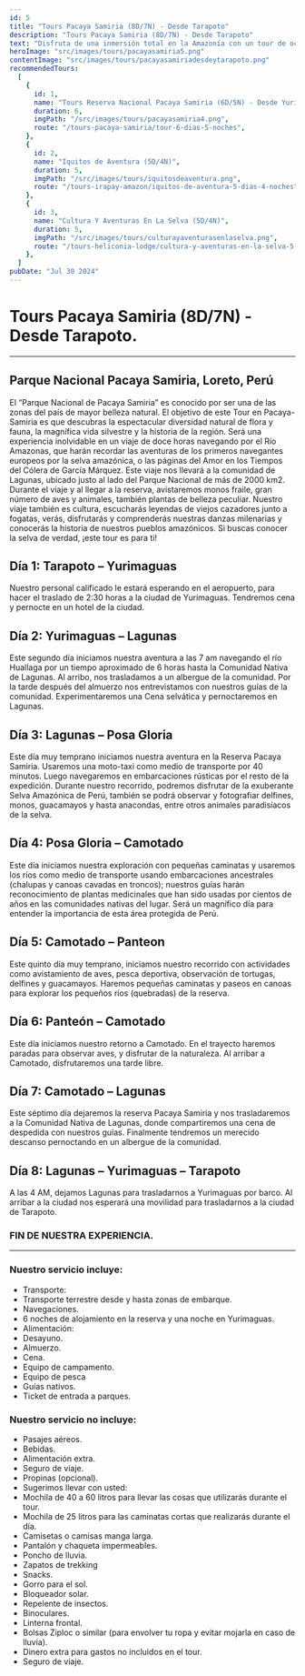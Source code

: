 ```yaml
---
id: 5
title: "Tours Pacaya Samiria (8D/7N) - Desde Tarapoto"
description: "Tours Pacaya Samiria (8D/7N) - Desde Tarapoto"
text: "Disfruta de una inmersión total en la Amazonía con un tour de ocho días por la Reserva Nacional Pacaya Samiria, donde la aventura y la naturaleza te esperan desde Tarapoto."
heroImage: "src/images/tours/pacayasamiria5.png"
contentImage: "src/images/tours/pacayasamiriadesdeytarapoto.png"
recommendedTours:
  [
    {
      id: 1,
      name: "Tours Reserva Nacional Pacaya Samiria (6D/5N) - Desde Yurimaguas",
      duration: 6,
      imgPath: "/src/images/tours/pacayasamiria4.png",
      route: "/tours-pacaya-samiria/tour-6-dias-5-noches",
    },
    {
      id: 2,
      name: "Iquitos de Aventura (5D/4N)",
      duration: 5,
      imgPath: "/src/images/tours/iquitosdeaventura.png",
      route: "/tours-irapay-amazon/iquitos-de-aventura-5-dias-4-noches",
    },
    {
      id: 3,
      name: "Cultura Y Aventuras En La Selva (5D/4N)",
      duration: 5,
      imgPath: "/src/images/tours/culturayaventurasenlaselva.png",
      route: "/tours-heliconia-lodge/cultura-y-aventuras-en-la-selva-5-dias-4-noches",
    },
  ]
pubDate: "Jul 30 2024"
---
```


# Tours Pacaya Samiria (8D/7N) - Desde Tarapoto.

---

## Parque Nacional Pacaya Samiria, Loreto, Perú

El “Parque Nacional de Pacaya Samiria” es conocido por ser una de las zonas del país de mayor belleza natural. El objetivo de este Tour en Pacaya-Samiria es que descubras la espectacular diversidad natural de flora y fauna, la magnífica vida silvestre y la historia de la región. Será una experiencia inolvidable en un viaje de doce horas navegando por el Río Amazonas, que harán recordar las aventuras de los primeros navegantes europeos por la selva amazónica, o las páginas del Amor en los Tiempos del Cólera de García Márquez. Este viaje nos llevará a la comunidad de Lagunas, ubicado justo al lado del Parque Nacional de más de 2000 km2. Durante el viaje y al llegar a la reserva, avistaremos monos fraile, gran número de aves y animales, también plantas de belleza peculiar. Nuestro viaje también es cultura, escucharás leyendas de viejos cazadores junto a fogatas, verás, disfrutarás y comprenderás nuestras danzas milenarias y conocerás la historia de nuestros pueblos amazónicos. Si buscas conocer la selva de verdad, ¡este tour es para ti!

## Día 1: Tarapoto – Yurimaguas

Nuestro personal calificado le estará esperando en el aeropuerto, para hacer el traslado de 2:30 horas a la ciudad de Yurimaguas. Tendremos cena y pernocte en un hotel de la ciudad.

## Día 2: Yurimaguas – Lagunas

Este segundo día iniciamos nuestra aventura a las 7 am navegando el río Huallaga por un tiempo aproximado de 6 horas hasta la Comunidad Nativa de Lagunas. Al arribo, nos trasladamos a un albergue de la comunidad. Por la tarde después del almuerzo nos entrevistamos con nuestros guías de la comunidad. Experimentaremos una Cena selvática y pernoctaremos en Lagunas.

## Día 3: Lagunas – Posa Gloria

Este día muy temprano iniciamos nuestra aventura en la Reserva Pacaya Samiria. Usaremos una moto-taxi como medio de transporte por 40 minutos. Luego navegaremos en embarcaciones rústicas por el resto de la expedición. Durante nuestro recorrido, podremos disfrutar de la exuberante Selva Amazónica de Perú, también se podrá observar y fotografiar delfines, monos, guacamayos y hasta anacondas, entre otros animales paradisíacos de la selva.

## Día 4: Posa Gloria – Camotado

Este día iniciamos nuestra exploración con pequeñas caminatas y usaremos los ríos como medio de transporte usando embarcaciones ancestrales (chalupas y canoas cavadas en troncos); nuestros guías harán reconocimiento de plantas medicinales que han sido usadas por cientos de años en las comunidades nativas del lugar. Será un magnífico día para entender la importancia de esta área protegida de Perú.

## Día 5: Camotado – Panteon

Este quinto día muy temprano, iniciamos nuestro recorrido con actividades como avistamiento de aves, pesca deportiva, observación de tortugas, delfines y guacamayos. Haremos pequeñas caminatas y paseos en canoas para explorar los pequeños ríos (quebradas) de la reserva.

## Día 6: Panteón – Camotado

Este día iniciamos nuestro retorno a Camotado. En el trayecto haremos paradas para observar aves, y disfrutar de la naturaleza. Al arribar a Camotado, disfrutaremos una tarde libre.

## Día 7: Camotado – Lagunas

Este séptimo día dejaremos la reserva Pacaya Samiria y nos trasladaremos a la Comunidad Nativa de Lagunas, donde compartiremos una cena de despedida con nuestros guías. Finalmente tendremos un merecido descanso pernoctando en un albergue de la comunidad.

## Día 8: Lagunas – Yurimaguas – Tarapoto

A las 4 AM, dejamos Lagunas para trasladarnos a Yurimaguas por barco. Al arribar a la ciudad nos esperará una movilidad para trasladarnos a la ciudad de Tarapoto.

### FIN DE NUESTRA EXPERIENCIA.

---

### Nuestro servicio incluye:

- Transporte:
- Transporte terrestre desde y hasta zonas de embarque.
- Navegaciones.
- 6 noches de alojamiento en la reserva y una noche en Yurimaguas.
- Alimentación:
- Desayuno.
- Almuerzo.
- Cena.
- Equipo de campamento.
- Equipo de pesca
- Guías nativos.
- Ticket de entrada a parques.

### Nuestro servicio no incluye:

- Pasajes aéreos.
- Bebidas.
- Alimentación extra.
- Seguro de viaje.
- Propinas (opcional).
- Sugerimos llevar con usted:
- Mochila de 40 a 60 litros para llevar las cosas que utilizarás durante el tour.
- Mochila de 25 litros para las caminatas cortas que realizarás durante el día.
- Camisetas o camisas manga larga.
- Pantalón y chaqueta impermeables.
- Poncho de lluvia.
- Zapatos de trekking
- Snacks.
- Gorro para el sol.
- Bloqueador solar.
- Repelente de insectos.
- Binoculares.
- Linterna frontal.
- Bolsas Ziploc o similar (para envolver tu ropa y evitar mojarla en caso de lluvia).
- Dinero extra para gastos no incluidos en el tour.
- Seguro de viaje.
